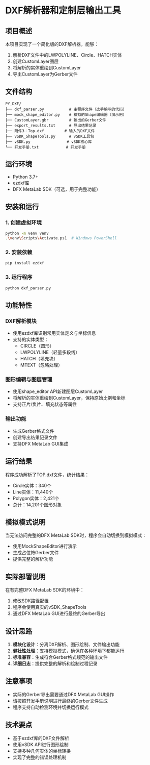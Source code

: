 # DXF解析器和定制层输出工具

## 项目概述

本项目实现了一个简化版的DXF解析器，能够：
1. 解析DXF文件中的LWPOLYLINE、Circle、HATCH实体
2. 创建CustomLayer图层
3. 将解析的实体重绘到CustomLayer
4. 导出CustomLayer为Gerber文件

## 文件结构

```
PY_DXF/
├── dxf_parser.py           # 主程序文件（选手编写的代码）
├── mock_shape_editor.py    # 模拟的Shape编辑器（演示用）
├── CustomLayer.gbr         # 输出的Gerber文件
├── export_results.txt      # 导出结果记录
├── 附件3：Top.dxf         # 输入的DXF文件
├── vSDK_ShapeTools.py      # vSDK工具包
├── vSDK.py                # vSDK核心库
└── 开发手册.txt            # 开发手册
```

## 运行环境

- Python 3.7+
- ezdxf库
- DFX MetaLab SDK（可选，用于完整功能）

## 安装和运行

### 1. 创建虚拟环境
```bash
python -m venv venv
.\venv\Scripts\Activate.ps1  # Windows PowerShell
```

### 2. 安装依赖
```bash
pip install ezdxf
```

### 3. 运行程序
```bash
python dxf_parser.py
```

## 功能特性

### DXF解析模块
- 使用ezdxf库识别常用实体定义与坐标信息
- 支持的实体类型：
  - CIRCLE（圆形）
  - LWPOLYLINE（轻量多段线）
  - HATCH（填充块）
  - MTEXT（忽略处理）

### 图形编辑与图层管理
- 使用shape_editor API新建图层CustomLayer
- 将解析的实体重绘到CustomLayer，保持原始比例和坐标
- 支持正片/负片、填充状态等属性

### 输出功能
- 生成Gerber格式文件
- 创建导出结果记录文件
- 支持DFX MetaLab GUI集成

## 运行结果

程序成功解析了TOP.dxf文件，统计结果：
- Circle实体：340个
- Line实体：11,440个  
- Polygon实体：2,421个
- 总计：14,201个图形对象

## 模拟模式说明

当无法访问完整的DFX MetaLab SDK时，程序会自动切换到模拟模式：
- 使用MockShapeEditor进行演示
- 生成占位符Gerber文件
- 提供完整的解析功能

## 实际部署说明

在有完整DFX MetaLab SDK的环境中：
1. 修改SDK路径配置
2. 程序会使用真实的vSDK_ShapeTools
3. 通过DFX MetaLab GUI进行最终的Gerber导出

## 设计思路

1. **模块化设计**：分离DXF解析、图形绘制、文件输出功能
2. **健壮性处理**：支持模拟模式，确保在各种环境下都能运行
3. **标准兼容**：生成符合Gerber格式规范的输出文件
4. **详细日志**：提供完整的解析和绘制过程记录

## 注意事项

- 实际的Gerber导出需要通过DFX MetaLab GUI操作
- 请按照开发手册说明进行最终的Gerber文件生成
- 程序支持自动检测环境并切换运行模式

## 技术要点

- 基于ezdxf库的DXF文件解析
- 使用vSDK API进行图形绘制
- 支持多种几何实体的坐标转换
- 实现了完整的错误处理机制
